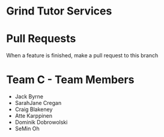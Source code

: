 # Grind Tutor Services

# Pull Requests
When a feature is finished, make a pull request to this branch

# Team C - Team Members

  - Jack Byrne
  - SarahJane Cregan
  - Craig Blakeney
  - Atte Karppinen
  - Dominik Dobrowolski
  - SeMin Oh
